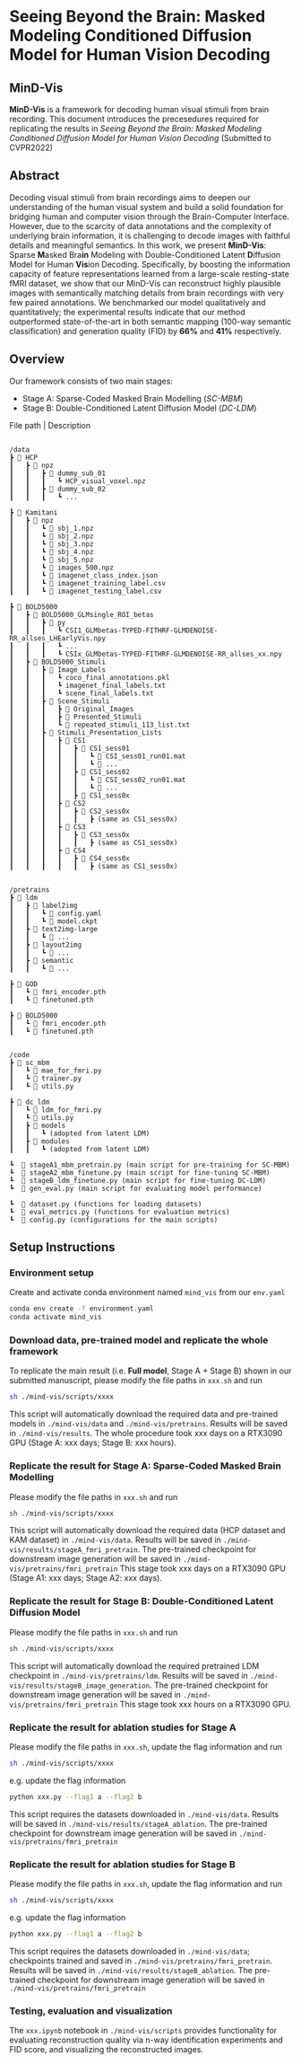 # Seeing Beyond the Brain: Masked Modeling Conditioned Diffusion Model for Human Vision Decoding

## MinD-Vis
**MinD-Vis** is a framework for decoding human visual stimuli from brain recording.
This document introduces the precesedures required for replicating the results in *Seeing Beyond the Brain: Masked Modeling Conditioned Diffusion Model for Human Vision Decoding* (Submitted to CVPR2022)

## Abstract
Decoding visual stimuli from brain recordings aims to deepen our understanding of the human visual system and build a solid foundation for bridging human and computer vision through the Brain-Computer Interface. However, due to the scarcity of data annotations and the complexity of underlying brain information, it is challenging to decode images with faithful details and meaningful semantics. In this work, we present **MinD-Vis**: Sparse **M**asked Bra**in** Modeling with Double-Conditioned Latent **D**iffusion Model for Human **Vis**ion Decoding. Specifically, by boosting the information capacity of feature representations learned from a large-scale resting-state fMRI dataset, we show that our MinD-Vis can reconstruct highly plausible images with semantically matching details from brain recordings with very few paired annotations. We benchmarked our model qualitatively and quantitatively; the experimental results indicate that our method outperformed state-of-the-art in both semantic mapping (100-way semantic classification) and generation quality (FID) by **66%** and **41%** respectively. 


## Overview
Our framework consists of two main stages:
- Stage A: Sparse-Coded Masked Brain Modelling (*SC-MBM*)
- Stage B: Double-Conditioned Latent Diffusion Model (*DC-LDM*)

File path | Description
```

/data
┣ 📂 HCP
┃	┣ 📂 npz
┃   ┃	┣ 📂 dummy_sub_01
┃   ┃ 	┃	┗ HCP_visual_voxel.npz
┃   ┃	┣ 📂 dummy_sub_02
┃   ┃ 	┃	┗ ...

┣ 📂 Kamitani
┃	┣ 📂 npz
┃   ┃	┗ 📜 sbj_1.npz
┃   ┃	┗ 📜 sbj_2.npz
┃   ┃	┗ 📜 sbj_3.npz
┃   ┃	┗ 📜 sbj_4.npz
┃   ┃	┗ 📜 sbj_5.npz
┃   ┃	┗ 📜 images_500.npz
┃   ┃	┗ 📜 imagenet_class_index.json
┃   ┃	┗ 📜 imagenet_training_label.csv
┃   ┃	┗ 📜 imagenet_testing_label.csv

┣ 📂 BOLD5000
┃	┣ 📂 BOLD5000_GLMsingle_ROI_betas
┃ 	┃	┣ 📂 py
┃ 	┃	┃   ┗ CSI1_GLMbetas-TYPED-FITHRF-GLMDENOISE-RR_allses_LHEarlyVis.npy
┃ 	┃	┃   ┗ ...
┃ 	┃	┃   ┗ CSIx_GLMbetas-TYPED-FITHRF-GLMDENOISE-RR_allses_xx.npy
┃	┣ 📂 BOLD5000_Stimuli
┃ 	┃	┣ 📂 Image_Labels
┃ 	┃	┃   ┗ coco_final_annotations.pkl
┃ 	┃	┃   ┗ imagenet_final_labels.txt
┃ 	┃	┃   ┗ scene_final_labels.txt
┃ 	┃	┣ 📂 Scene_Stimuli
┃   ┃ 	┃	┣ 📂 Original_Images
┃   ┃ 	┃	┣ 📂 Presented_Stimuli
┃   ┃ 	┃	┗ 📜 repeated_stimuli_113_list.txt
┃ 	┃	┣ 📂 Stimuli_Presentation_Lists
┃   ┃ 	┃	┣ 📂 CS1
┃   ┃   ┃ 	┃	┣ 📂 CS1_sess01
┃   ┃   ┃   ┃ 	┃	┗ 📜 CSI_sess01_run01.mat
┃   ┃   ┃   ┃ 	┃	┗ 📜 ...
┃   ┃   ┃ 	┃	┣ 📂 CS1_sess02
┃   ┃   ┃   ┃ 	┃	┗ 📜 CSI_sess02_run01.mat
┃   ┃   ┃   ┃ 	┃	┗ 📜 ...
┃   ┃   ┃ 	┃	┣ 📂 CS1_sess0x
┃   ┃ 	┃	┣ 📂 CS2
┃   ┃   ┃ 	┃	┣ 📂 CS2_sess0x
┃   ┃   ┃ 	┃	┃	┣ (same as CS1_sess0x)
┃   ┃ 	┃	┣ 📂 CS3
┃   ┃   ┃ 	┃	┣ 📂 CS3_sess0x
┃   ┃   ┃ 	┃	┃	┣ (same as CS1_sess0x)
┃   ┃ 	┃	┣ 📂 CS4
┃   ┃   ┃ 	┃	┣ 📂 CS4_sess0x
┃   ┃   ┃ 	┃	┃	┣ (same as CS1_sess0x)


/pretrains
┣ 📂 ldm
┃	┣ 📂 label2img
┃ 	┃	┗ 📜 config.yaml
┃ 	┃	┗ 📜 model.ckpt
┃	┣ 📂 text2img-large
┃ 	┃	┗ 📜 ...
┃	┣ 📂 layout2img
┃ 	┃	┗ 📜 ...
┃	┣ 📂 semantic
┃ 	┃	┗ 📜 ...

┣ 📂 GOD
┃	┗ 📜 fmri_encoder.pth
┃	┗ 📜 finetuned.pth

┣ 📂 BOLD5000
┃	┗ 📜 fmri_encoder.pth
┃	┗ 📜 finetuned.pth


/code
┣ 📂 sc_mbm
┃	┗ 📜 mae_for_fmri.py
┃	┗ 📜 trainer.py
┃	┗ 📜 utils.py

┣ 📂 dc_ldm
┃	┗ 📜 ldm_for_fmri.py
┃	┗ 📜 utils.py
┃	┣ 📂 models
┃	┃	┗ (adopted from latent LDM)
┃	┣ 📂 modules
┃	┃	┗ (adopted from latent LDM)

┗  📜 stageA1_mbm_pretrain.py (main script for pre-training for SC-MBM)
┗  📜 stageA2_mbm_finetune.py (main script for fine-tuning SC-MBM)
┗  📜 stageB_ldm_finetune.py (main script for fine-tuning DC-LDM)
┗  📜 gen_eval.py (main script for evaluating model performance)

┗  📜 dataset.py (functions for loading datasets)
┗  📜 eval_metrics.py (functions for evaluation metrics)
┗  📜 config.py (configurations for the main scripts)

```



## Setup Instructions
### Environment setup
Create and activate conda environment named ```mind_vis``` from our ```env.yaml```
```sh
conda env create -f environment.yaml
conda activate mind_vis
```

### Download data, pre-trained model and replicate the whole framework
To replicate the main result (i.e. **Full model**, Stage A + Stage B) shown in our submitted manuscript, please modify the file paths in ```xxx.sh``` and run
```sh  
sh ./mind-vis/scripts/xxxx
```
This script will automatically download the required data and pre-trained models in ```./mind-vis/data```  and ```./mind-vis/pretrains```. Results will be saved in ```./mind-vis/results```. The whole procedure took xxx days on a RTX3090 GPU (Stage A: xxx days; Stage B: xxx hours). 

### Replicate the result for **Stage A: Sparse-Coded Masked Brain Modelling**
Please modify the file paths in ```xxx.sh``` and run
```sh  
sh ./mind-vis/scripts/xxxx
```
This script will automatically download the required data (HCP dataset and KAM dataset) in ```./mind-vis/data```. Results will be saved in ```./mind-vis/results/stageA_fmri_pretrain```. The pre-trained checkpoint for downstream image generation will be saved in ```./mind-vis/pretrains/fmri_pretrain```
This stage took xxx days on a RTX3090 GPU (Stage A1: xxx days; Stage A2: xxx days). 

### Replicate the result for **Stage B: Double-Conditioned Latent Diffusion Model**
Please modify the file paths in ```xxx.sh``` and run
```sh  
sh ./mind-vis/scripts/xxxx
```
This script will automatically download the required pretrained LDM checkpoint in ```./mind-vis/pretrains/ldm```. Results will be saved in ```./mind-vis/results/stageB_image_generation```. The pre-trained checkpoint for downstream image generation will be saved in ```./mind-vis/pretrains/fmri_pretrain```
This stage took xxx hours on a RTX3090 GPU. 



### Replicate the result for ablation studies for Stage A
Please modify the file paths in ```xxx.sh```, update the flag information and run
```sh
sh ./mind-vis/scripts/xxxx
```
e.g. update the flag information
```sh
python xxx.py --flag1 a --flag2 b
```
This script requires the datasets downloaded in ```./mind-vis/data```. Results will be saved in ```./mind-vis/results/stageA_ablation```. The pre-trained checkpoint for downstream image generation will be saved in ```./mind-vis/pretrains/fmri_pretrain```

### Replicate the result for ablation studies for Stage B
Please modify the file paths in ```xxx.sh```, update the flag information and run
```sh
sh ./mind-vis/scripts/xxxx
```
e.g. update the flag information
```sh
python xxx.py --flag1 a --flag2 b
```
This script requires the datasets downloaded in ```./mind-vis/data```; checkpoints trained and saved in ```./mind-vis/pretrains/fmri_pretrain```. Results will be saved in ```./mind-vis/results/stageB_ablation```. The pre-trained checkpoint for downstream image generation will be saved in ```./mind-vis/pretrains/fmri_pretrain```

### Testing, evaluation and visualization
The ```xxx.ipynb``` notebook in ```./mind-vis/scripts``` provides functionality for evaluating reconstruction quality via n-way identification experiments and FID score, and visualizing the reconstructed images.


